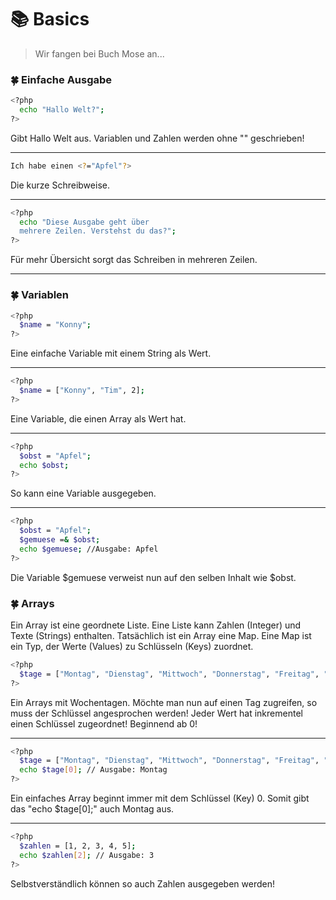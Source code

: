 # :books: Basics

> Wir fangen bei Buch Mose an...

### :four_leaf_clover: Einfache Ausgabe
```sh
<?php
  echo "Hallo Welt?";
?>
```
Gibt Hallo Welt aus. Variablen und Zahlen werden ohne "" geschrieben!

---

```sh
Ich habe einen <?="Apfel"?>
```
Die kurze Schreibweise.

---

```sh
<?php
  echo "Diese Ausgabe geht über
  mehrere Zeilen. Verstehst du das?";
?>
```
Für mehr Übersicht sorgt das Schreiben in mehreren Zeilen.

---

### :four_leaf_clover: Variablen

```sh
<?php
  $name = "Konny";
?>
```
Eine einfache Variable mit einem String als Wert.

---

```sh
<?php
  $name = ["Konny", "Tim", 2];
?>
```
Eine Variable, die einen Array als Wert hat.

---

```sh
<?php
  $obst = "Apfel";
  echo $obst;
?>
```
So kann eine Variable ausgegeben.

---

```sh
<?php
  $obst = "Apfel";
  $gemuese =& $obst;
  echo $gemuese; //Ausgabe: Apfel
?>
```
Die Variable $gemuese verweist nun auf den selben Inhalt wie $obst.

### :four_leaf_clover: Arrays

Ein Array ist eine geordnete Liste. Eine Liste kann Zahlen (Integer) und Texte (Strings) enthalten. Tatsächlich ist ein Array eine Map. Eine Map ist ein Typ, der Werte (Values) zu Schlüsseln (Keys) zuordnet.

```sh
<?php
  $tage = ["Montag", "Dienstag", "Mittwoch", "Donnerstag", "Freitag", "Samstag", "Sonntag"];
?>
```
Ein Arrays mit Wochentagen. Möchte man nun auf einen Tag zugreifen, so muss der Schlüssel angesprochen werden! Jeder Wert hat inkrementel einen Schlüssel zugeordnet! Beginnend ab 0!

---

```sh
<?php
  $tage = ["Montag", "Dienstag", "Mittwoch", "Donnerstag", "Freitag", "Samstag", "Sonntag"];
  echo $tage[0]; // Ausgabe: Montag
?>
```
Ein einfaches Array beginnt immer mit dem Schlüssel (Key) 0. Somit gibt das "echo $tage[0];" auch Montag aus.

---

```sh
<?php
  $zahlen = [1, 2, 3, 4, 5];
  echo $zahlen[2]; // Ausgabe: 3
?>
```
Selbstverständlich können so auch Zahlen ausgegeben werden!
